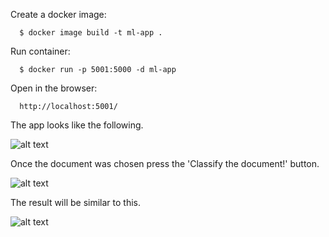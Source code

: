 Create a docker image:

      $ docker image build -t ml-app .

Run container:

      $ docker run -p 5001:5000 -d ml-app

Open in the browser:

      http://localhost:5001/

The app looks like the following.

![alt text](https://i.ibb.co/Jd6CcW0/app-1.jpg)

Once the document was chosen press the 'Classify the document!' button.

![alt text](https://i.ibb.co/Wzrd6H6/app-2.jpg)

The result will be similar to this.

![alt text](https://i.ibb.co/2KBYF8M/app-3.jpg)